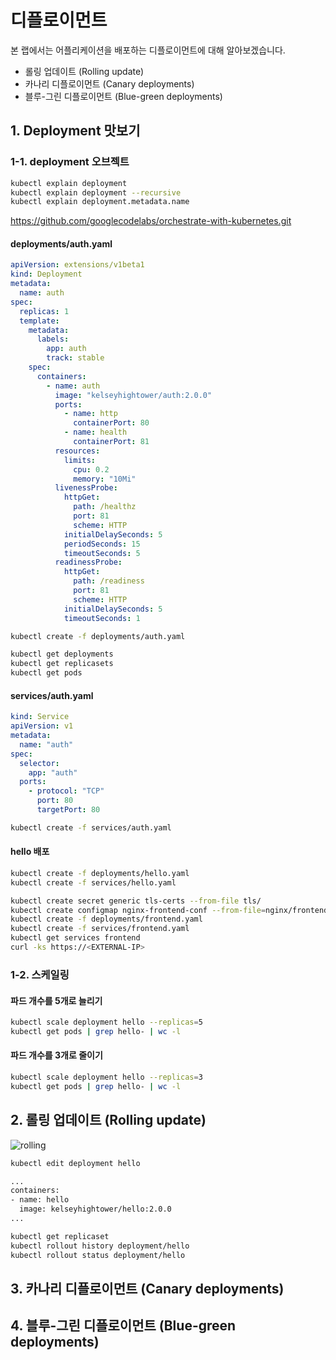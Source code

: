 # 디플로이먼트

본 랩에서는 어플리케이션을 배포하는 디플로이먼트에 대해 알아보겠습니다.

- 롤링 업데이트 (Rolling update)
- 카나리 디플로이먼트 (Canary deployments)
- 블루-그린 디플로이먼트 (Blue-green deployments)





## 1. Deployment 맛보기


### 1-1. deployment 오브젝트

```sh
kubectl explain deployment
kubectl explain deployment --recursive
kubectl explain deployment.metadata.name
```

https://github.com/googlecodelabs/orchestrate-with-kubernetes.git


#### deployments/auth.yaml

```yaml
apiVersion: extensions/v1beta1
kind: Deployment
metadata:
  name: auth
spec:
  replicas: 1
  template:
    metadata:
      labels:
        app: auth
        track: stable
    spec:
      containers:
        - name: auth
          image: "kelseyhightower/auth:2.0.0"
          ports:
            - name: http
              containerPort: 80
            - name: health
              containerPort: 81
          resources:
            limits:
              cpu: 0.2
              memory: "10Mi"
          livenessProbe:
            httpGet:
              path: /healthz
              port: 81
              scheme: HTTP
            initialDelaySeconds: 5
            periodSeconds: 15
            timeoutSeconds: 5
          readinessProbe:
            httpGet:
              path: /readiness
              port: 81
              scheme: HTTP
            initialDelaySeconds: 5
            timeoutSeconds: 1
```

```sh
kubectl create -f deployments/auth.yaml
```

```sh
kubectl get deployments
kubectl get replicasets
kubectl get pods
```



#### services/auth.yaml

```yaml
kind: Service
apiVersion: v1
metadata:
  name: "auth"
spec:
  selector:
    app: "auth"
  ports:
    - protocol: "TCP"
      port: 80
      targetPort: 80
```

```sh
kubectl create -f services/auth.yaml
```

#### hello 배포

```sh
kubectl create -f deployments/hello.yaml
kubectl create -f services/hello.yaml
```

```sh
kubectl create secret generic tls-certs --from-file tls/
kubectl create configmap nginx-frontend-conf --from-file=nginx/frontend.conf
kubectl create -f deployments/frontend.yaml
kubectl create -f services/frontend.yaml
kubectl get services frontend
curl -ks https://<EXTERNAL-IP>
```

### 1-2. 스케일링

#### 파드 개수를 5개로 늘리기

```sh
kubectl scale deployment hello --replicas=5
kubectl get pods | grep hello- | wc -l
```

#### 파드 개수를 3개로 줄이기

```sh
kubectl scale deployment hello --replicas=3
kubectl get pods | grep hello- | wc -l
```


## 2. 롤링 업데이트 (Rolling update)

![rolling](https://gcpstaging-qwiklab-website-prod.s3.amazonaws.com/bundles/assets/b9ce83f6343906592ff307ff71c11c4f7e4bc9f2831f3ee4169b08e281d499bd.png)

```sh
kubectl edit deployment hello
```
```sh
...
containers:
- name: hello
  image: kelseyhightower/hello:2.0.0
...
```
```sh
kubectl get replicaset
kubectl rollout history deployment/hello
kubectl rollout status deployment/hello
```

## 3. 카나리 디플로이먼트 (Canary deployments)

## 4. 블루-그린 디플로이먼트 (Blue-green deployments)
